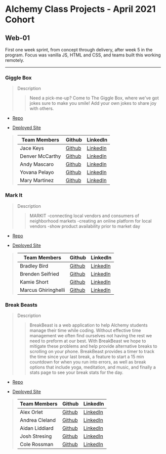 # Alchemy Class Projects - April 2021 Cohort

## Web-01

First one week sprint, from concept through delivery, after week 5 in the program. Focus was vanilla JS, HTML and CSS, and teams built this working remotely.

---

### Giggle Box

> Description
>
> > Need a pick-me-up? Come to The Giggle Box, where we've got jokes sure to make you smile! Add your own jokes to share joy with others.

- [Repo](https://github.com/theGiggleBox/theGiggleBox)

- [Deployed Site](https://wonderful-swartz-d96535.netlify.app/auth/)

> | Team Members    | Github                                      | LinkedIn                                                           |
> | --------------- | ------------------------------------------- | ------------------------------------------------------------------ |
> | Jace Keys       | [Github](https://github.com/JaceGK1999)     | [LinkedIn](https://www.linkedin.com/in/jace-keyes-83190322b/)      |
> | Denver McCarthy | [Github](https://github.com/denvermccarthy) | [LinkedIn](https://www.linkedin.com/in/denver-michaels-13aa5722b/) |
> | Andy Mascaro    | [Github](https://github.com/Andy-Mascaro)   | [LinkedIn](https://www.linkedin.com/in/andy-mascaro-345419219/)    |
> | Yovana Pelayo   | [Github](https://github.com/yovana-pelayo)  | [LinkedIn](https://www.linkedin.com/in/yovana-pelayo-a4403b232/)   |
> | Mary Martinez   | [Github](https://github.com/mary-martinez)  | [LinkedIn](www.linkedin.com/in/mary-martinez-6624a5b4)             |

### Mark It

> Description
>
> > MARKIT -connecting local vendors and consumers of neighborhood markets -creating an online platform for local vendors -show product availability prior to market day

- [Repo](https://github.com/Mark-it-Team/markit-team-project)

- [Deployed Site](https://deploy-preview-123--wizardly-johnson-11e23c.netlify.app/)

> | Team Members        | Github                                       | LinkedIn                                                            |
> | ------------------- | -------------------------------------------- | ------------------------------------------------------------------- |
> | Bradley Bird        | [Github](https://github.com/Bradley-Bird)    | [LinkedIn](http://www.linkedin.com/in/bradley-bird/)                |
> | Brenden Seifried    | [Github](https://github.com/BrendenSeifried) | [LinkedIn](https://www.linkedin.com/in/brenden-seifried-132a8b231/) |
> | Kamie Short         | [Github](https://github.com/KamieShort)      | [LinkedIn](https://www.linkedin.com/in/kamie-short-b5a733106/)      |
> | Marcus Ghiringhelli | [Github](https://github.com/m-ghiringhelli)  | [LinkedIn](https://www.linkedin.com/in/marcus-ghiringhelli/)        |

### Break Beasts

> Description
>
> > BreakBeast is a web application to help Alchemy students manage their time while coding. Without effective time management we often find ourselves not having the rest we need to preform at our best. With BreakBeast we hope to mitigate these problems and help provide alternative breaks to scrolling on your phone. BreakBeast provides a timer to track the time since your last break, a feature to start a 15 min countdown for when you run into errors, as well as break options that include yoga, meditation, and music, and finally a stats page to see your break stats for the day.

- [Repo](https://github.com/Bronze-Beasts/bronze-beasts-project)

- [Deployed Site](competent-bohr-7d1cda.netlify.app)

> | Team Members   | Github                                       | LinkedIn                                                          |
> | -------------- | -------------------------------------------- | ----------------------------------------------------------------- |
> | Alex Orlet     | [Github](https://github.com/AlexOrlet89)     | [LinkedIn](https://www.linkedin.com/in/alexorlet89/)              |
> | Andrea Cleland | [Github](https://github.com/acleland)        | [LinkedIn](https://www.linkedin.com/in/andrea-cleland/)           |
> | Aidan Liddiard | [Github](https://github.com/aidanliddiard)   | [LinkedIn](https://www.linkedin.com/in/aidan-liddiard-283a991b3/) |
> | Josh Stresing  | [Github](https://github.com/Joshua-Stresing) | [LinkedIn](https://www.linkedin.com/in/marcus-ghiringhelli/)      |
> | Cole Rossman   | [Github](https://github.com/Cole-Rossman)    | [LinkedIn](https://www.linkedin.com/in/cole-rossman-b25202157/)   |
